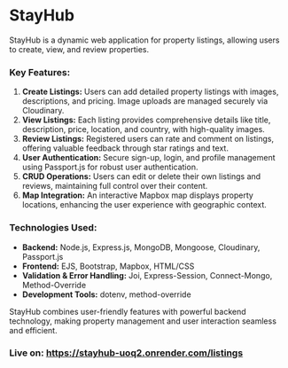 # StayHub

StayHub is a dynamic web application for property listings, allowing users to create, view, and review properties. 

### Key Features:
1. **Create Listings:** Users can add detailed property listings with images, descriptions, and pricing. Image uploads are managed securely via Cloudinary.
2. **View Listings:** Each listing provides comprehensive details like title, description, price, location, and country, with high-quality images.
3. **Review Listings:** Registered users can rate and comment on listings, offering valuable feedback through star ratings and text.
4. **User Authentication:** Secure sign-up, login, and profile management using Passport.js for robust user authentication.
5. **CRUD Operations:** Users can edit or delete their own listings and reviews, maintaining full control over their content.
6. **Map Integration:** An interactive Mapbox map displays property locations, enhancing the user experience with geographic context.

### Technologies Used:
- **Backend:** Node.js, Express.js, MongoDB, Mongoose, Cloudinary, Passport.js
- **Frontend:** EJS, Bootstrap, Mapbox, HTML/CSS
- **Validation & Error Handling:** Joi, Express-Session, Connect-Mongo, Method-Override
- **Development Tools:** dotenv, method-override

StayHub combines user-friendly features with powerful backend technology, making property management and user interaction seamless and efficient.

### Live on: https://stayhub-uoq2.onrender.com/listings
